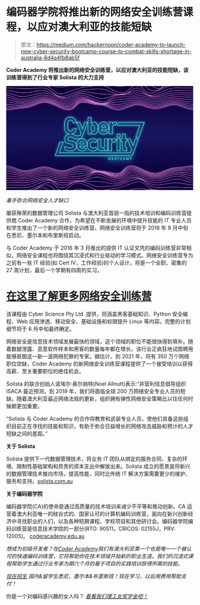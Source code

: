 # 编码器学院将推出新的网络安全训练营课程，以应对澳大利亚的技能短缺

> 原文：<https://medium.com/hackernoon/coder-academy-to-launch-new-cyber-security-bootcamp-course-to-combat-skills-shortage-in-australia-8d4a4fb8ab5f>

**Coder Academy 将推出新的网络安全训练营，以应对澳大利亚的技能短缺，该训练营得到了行业专家 Solista 的大力支持**

![](img/f70042be95ac6cf2629468fd4e15983c.png)

*着手弥合网络安全人才缺口*

屡获殊荣的数据管理公司 Solista 与澳大利亚首屈一指的技术培训和编码训练营提供商 Coder Academy 合作，为希望在不断发展的环境中提升技能的 IT 专业人员和学生推出了一个新的网络安全训练营。网络安全训练营将于 2018 年 9 月中旬在悉尼、墨尔本和布里斯班启动。

与 Coder Academy 于 2016 年 3 月推出的提供 IT 认证文凭的编码训练营非常相似，网络安全课程也将围绕其沉浸式和行业驱动的学习模式。网络安全训练营专为之前有一些 IT 经验(如 Cert IV，工作经验)的个人设计，将是一个全职、密集的 27 周计划，最后一个学期有四周的实习。

# [**在这里了解更多网络安全训练营**](https://coderacademy.edu.au/cyber_security)

该课程由 Cyber Science Pty Ltd .提供，将涵盖黑客基础知识、Python 安全编程、Web 应用渗透、移动安全、基础设施和权限提升 Linux 等内容。完整的计划细节将于 6 月中旬最终确定。

网络安全是信息技术领域发展最快的领域，这个领域的职位不能很快得到填补。随着数据泄露、恶意软件样本和黑客的数量每年都在增长，该行业正疯狂地试图聘用能够抵御这一新一波网络犯罪的专家。据估计，到 2021 年，将有 350 万个网络职位空缺，Coder Academy 的新网络安全训练营课程提供了一个接受培训以获得高薪、至关重要职位的绝佳机会。

Solista 的联合创始人诺埃尔·奥尔纳特(Noel Allnutt)表示:“非营利信息倡导组织 ISACA 最近预测，到 2019 年，我们将面临全球 200 万网络安全专业人员的短缺。随着澳大利亚最近网络法规的更新，组织拥有弹性网络安全策略比以往任何时候都更加重要。

“Solista 与 Coder Academy 的合作将教育和武装专业人员，使他们具备这些组织目前正在寻找的技能和知识，有助于弥合日益增长的网络攻击威胁和预计的人才短缺之间的差距。”

**关于 Solista**

Solista 提供下一代数据管理技术，将业务 IT 团队从绑定的服务合同、复杂的环境、限制性基础架构和昂贵的资本支出中解放出来。Solista 成立的愿景是将新兴的数据管理技术推向市场，提高性能，同时比传统 IT 解决方案需要更少的维护、服务和支持。[solista.com.au](https://solista.com.au/)

**关于编码器学院**

编码器学院(CA)的使命是通过高质量的技术培训来减少不平等和推动创新。CA 运营着澳大利亚唯一的硅谷式的、国家认可的计算机编码训练营，面向在新兴创新经济中寻找职业的人们，以及各种短期课程、学校项目和其他研讨会。编码器学院编码训练营是信息技术学院的一部分(RTO: 90511，CRICOS: 02155J，PRV: 12005)。 [coderacademy.edu.au](https://coderacademy.edu.au/)

*想成为初级开发者？在*[*Coder Academy*](https://coderacademy.edu.au/)*我们有澳大利亚第一个也是唯一一个被认可的快速编码训练营，它将帮助你在技术领域开始新的职业生涯。我们的沉浸式课程帮助学生通过行业专家为期六个月的基于项目的实践培训获得所需的技能。*

[*现在招生*](https://coderacademy.edu.au/fast-track) *国内&留学生悉尼，墨尔本&布里斯班！现在学习，以后用费用帮助支付！*

你是一个对编码感兴趣的女人吗？ [*看看我们理工女奖学金吧！*](https://coderacademy.edu.au/fast-track/scholarships)